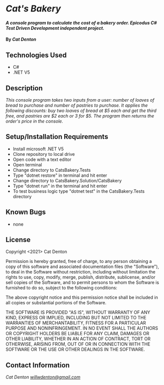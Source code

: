 # _Cat's Bakery_

#### _A console program to calculate the cost of a bakery order. Epicodus C# Test Driven Development independent project._

#### By _**Cat Denton**_

## Technologies Used

* C#
* .NET V5

## Description

_This console program takes two inputs from a user: number of loaves of bread to purchase and number of pastries to purchase. It applies the following discounts: buy two loaves of bread at $5 each and get the third free, and pastries are $2 each or 3 for $5. The program then returns the order's price in the console._

## Setup/Installation Requirements

* Install microsoft .NET V5
* Clone repository to local drive
* Open code with a text editor
* Open terminal
* Change directory to CatsBakery.Tests
* Type "dotnet restore" in terminal and hit enter
* Change directory to CatsBakery.Solution/CatsBakery
* Type "dotnet run" in the terminal and hit enter
* To test business logic type "dotnet test" in the CatsBakery.Tests directory

## Known Bugs

* none

## License

Copyright <2021> Cat Denton

Permission is hereby granted, free of charge, to any person obtaining a copy of this software and associated documentation files (the "Software"), to deal in the Software without restriction, including without limitation the rights to use, copy, modify, merge, publish, distribute, sublicense, and/or sell copies of the Software, and to permit persons to whom the Software is furnished to do so, subject to the following conditions:

The above copyright notice and this permission notice shall be included in all copies or substantial portions of the Software.

THE SOFTWARE IS PROVIDED "AS IS", WITHOUT WARRANTY OF ANY KIND, EXPRESS OR IMPLIED, INCLUDING BUT NOT LIMITED TO THE WARRANTIES OF MERCHANTABILITY, FITNESS FOR A PARTICULAR PURPOSE AND NONINFRINGEMENT. IN NO EVENT SHALL THE AUTHORS OR COPYRIGHT HOLDERS BE LIABLE FOR ANY CLAIM, DAMAGES OR OTHER LIABILITY, WHETHER IN AN ACTION OF CONTRACT, TORT OR OTHERWISE, ARISING FROM, OUT OF OR IN CONNECTION WITH THE SOFTWARE OR THE USE OR OTHER DEALINGS IN THE SOFTWARE.



## Contact Information

_Cat Denton <willwdenton@gmail.com>_